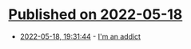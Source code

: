 # [Published on 2022-05-18](index.md)

* [2022-05-18, 19:31:44](https://news.ycombinator.com/item?id=31426683) - [I'm an addict](https://tarunreddy.bearblog.dev/addict/)
